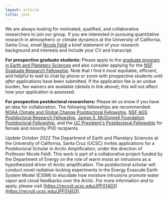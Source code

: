 ```yaml
---
layout: article 
title: join 
---
```


We are always looking for motivated, qualified, and collaborative researchers to join our group. If you are interested in pursuing quantitative research in atmospheric or climate dynamics at the University of California, Santa Cruz, email [Nicole Feldl](https://eps.ucsc.edu/faculty/Profiles/fac-only.php?uid=nfeldl) a brief statement of your research background and interests and include your CV and transcript.

**For prospective graduate students:** Please apply to the [graduate program in Earth and Planetary Sciences][epsgrad] and also consider applying for the [NSF Graduate Research Fellowship][nsfgrfp]. Note that I find it most equitable, efficient, and helpful to wait to chat by phone or zoom with prospective students until *after* applications have been submitted. If the application fee is an undue burden, fee waivers are available (details in link above); this will not affect how your application is assessed. 

[comment]: <> (While I endeavor to respond to email inquiries promptly, this is not always possible due to a high volume of emails from prospective graduate students. Please note that I carefully review every application that indicates me as the top advisor choice in our application system, even if the applicant has not made prior contact with me.) 

[comment]: <> (Inquiries are welcome, however, you are not obliged to reach out to me prior to submitting an application. I carefully review all applicants who select me as their top advisor choice in our application system. I typically find it most helpful and equitable to chat once applications have been received.) 

**For prospective postdoctoral researchers:** Please let us know if you have an idea for collaboration. The following fellowships are recommended: [NOAA Climate and Global Change Postdoctoral Fellowship][noaacgc], [NSF AGS Postdoctoral Research Fellowship][nsfprf], [James S. McDonnell Foundation Postdoctoral Fellowship][jsmfpf], and the [UC President's Postdoctoral Fellowship][ucpres] for female and minority PhD recipients.

*Update October 2022* The Department of Earth and Planetary Sciences at the University of California, Santa Cruz (UCSC) invites applications for a Postdoctoral Scholar in Arctic Amplification, under the direction of Professor Nicole Feldl. This work is part of a collaborative project funded by the Department of Energy on the role of warm moist air intrusions as a hypothesized driver of Arctic amplification. The postdoctoral scholar will conduct novel radiative-locking experiments in the Energy Exascale Earth System Model (E3SM) to elucidate how moisture intrusions promote water vapor and cloud feedbacks over the Arctic. 
For more information and to apply, please visit [https://recruit.ucsc.edu/JPF01403](https://recruit.ucsc.edu/JPF01403).

[nsfgrfp]: https://www.nsfgrfp.org/
[noaacgc]: https://cpaess.ucar.edu/cgc
[nsfprf]: https://www.nsf.gov/funding/pgm_summ.jsp?pims_id=12779&org=AGS&sel_org=AGS&from=fund
[jsmfpf]: https://www.jsmf.org/apply/fellowship/
[ucpres]: https://ppfp.ucop.edu/info/
[nasa]: https://nspires.nasaprs.com/external/solicitations/summary.do?solId=%7B913A7DEE-2747-6539-130C-0AB1E2322F42%7D&path=future&method=init
[epsgrad]: https://eps.ucsc.edu/graduate/appl-adm.html
[nf]: https://eps.ucsc.edu/faculty/Profiles/fac-only.php?uid=nfeldl
